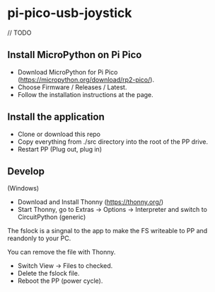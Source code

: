 # pi-pico-usb-joystick

// TODO

## Install MicroPython on Pi Pico

- Download MicroPython for Pi Pico (https://micropython.org/download/rp2-pico/).
- Choose Firmware / Releases / Latest.
- Follow the installation instructions at the page.

## Install the application
- Clone or download this repo
- Copy everything from ./src directory into the root of the PP drive.
- Restart PP (Plug out, plug in)

## Develop

(Windows)

- Download and Install Thonny (https://thonny.org/)
- Start Thonny, go to Extras -> Options -> Interpreter and switch to CircuitPython (generic)

The fslock is a singnal to the app to make the FS writeable to PP and reandonly to your PC.

You can remove the file with Thonny.

- Switch View -> Files to checked.
- Delete the fslock file.
- Reboot the PP (power cycle).


